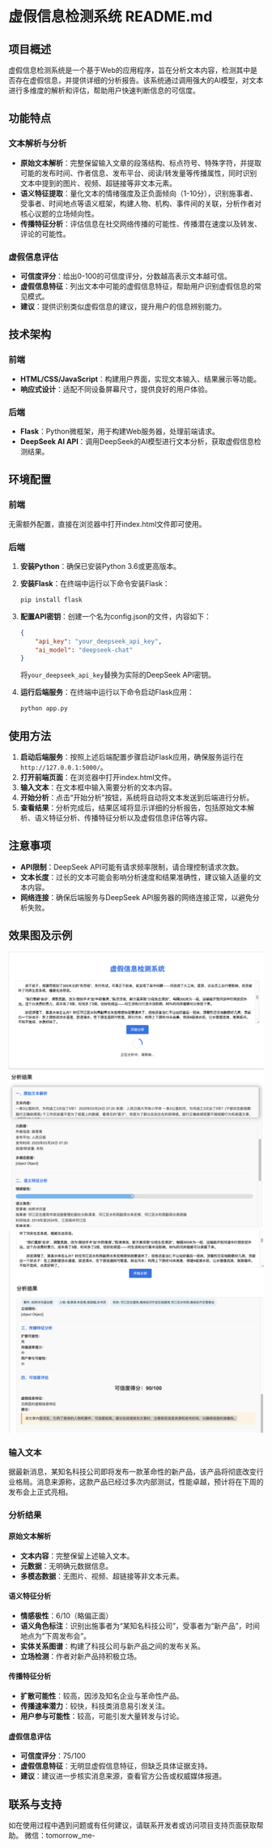 # 虚假信息检测系统 README.md

## 项目概述
虚假信息检测系统是一个基于Web的应用程序，旨在分析文本内容，检测其中是否存在虚假信息，并提供详细的分析报告。该系统通过调用强大的AI模型，对文本进行多维度的解析和评估，帮助用户快速判断信息的可信度。

## 功能特点

### 文本解析与分析
- **原始文本解析**：完整保留输入文章的段落结构、标点符号、特殊字符，并提取可能的发布时间、作者信息、发布平台、阅读/转发量等传播属性，同时识别文本中提到的图片、视频、超链接等非文本元素。
- **语义特征提取**：量化文本的情绪强度及正负面倾向（1-10分），识别施事者、受事者、时间地点等语义框架，构建人物、机构、事件间的关联，分析作者对核心议题的立场倾向性。
- **传播特征分析**：评估信息在社交网络传播的可能性、传播潜在速度以及转发、评论的可能性。

### 虚假信息评估
- **可信度评分**：给出0-100的可信度评分，分数越高表示文本越可信。
- **虚假信息特征**：列出文本中可能的虚假信息特征，帮助用户识别虚假信息的常见模式。
- **建议**：提供识别类似虚假信息的建议，提升用户的信息辨别能力。

## 技术架构

### 前端
- **HTML/CSS/JavaScript**：构建用户界面，实现文本输入、结果展示等功能。
- **响应式设计**：适配不同设备屏幕尺寸，提供良好的用户体验。

### 后端
- **Flask**：Python微框架，用于构建Web服务器，处理前端请求。
- **DeepSeek AI API**：调用DeepSeek的AI模型进行文本分析，获取虚假信息检测结果。

## 环境配置

### 前端
无需额外配置，直接在浏览器中打开index.html文件即可使用。

### 后端
1. **安装Python**：确保已安装Python 3.6或更高版本。
2. **安装Flask**：在终端中运行以下命令安装Flask：
    ```bash
    pip install flask
    ```
3. **配置API密钥**：创建一个名为config.json的文件，内容如下：
    ```json
    {
        "api_key": "your_deepseek_api_key",
        "ai_model": "deepseek-chat"
    }
    ```
   将`your_deepseek_api_key`替换为实际的DeepSeek API密钥。

4. **运行后端服务**：在终端中运行以下命令启动Flask应用：
    ```bash
    python app.py
    ```

## 使用方法

1. **启动后端服务**：按照上述后端配置步骤启动Flask应用，确保服务运行在`http://127.0.0.1:5000/`。
2. **打开前端页面**：在浏览器中打开index.html文件。
3. **输入文本**：在文本框中输入需要分析的文本内容。
4. **开始分析**：点击“开始分析”按钮，系统将自动将文本发送到后端进行分析。
5. **查看结果**：分析完成后，结果区域将显示详细的分析报告，包括原始文本解析、语义特征分析、传播特征分析以及虚假信息评估等内容。

## 注意事项

- **API限制**：DeepSeek API可能有请求频率限制，请合理控制请求次数。
- **文本长度**：过长的文本可能会影响分析速度和结果准确性，建议输入适量的文本内容。
- **网络连接**：确保后端服务与DeepSeek API服务器的网络连接正常，以避免分析失败。

## 效果图及示例
![图片出错了，请上传正确的图片！](./img/1.png "输入内容")
![图片出错了，请上传正确的图片！](./img/2.png "开始分析")
![图片出错了，请上传正确的图片！](./img/3.png "分析结果")
### 输入文本
据最新消息，某知名科技公司即将发布一款革命性的新产品，该产品将彻底改变行业格局。消息来源称，这款产品已经过多次内部测试，性能卓越，预计将在下周的发布会上正式亮相。

### 分析结果

#### 原始文本解析
- **文本内容**：完整保留上述输入文本。
- **元数据**：无明确元数据信息。
- **多模态数据**：无图片、视频、超链接等非文本元素。

#### 语义特征分析
- **情感极性**：6/10（略偏正面）
- **语义角色标注**：识别出施事者为“某知名科技公司”，受事者为“新产品”，时间地点为“下周发布会”。
- **实体关系图谱**：构建了科技公司与新产品之间的发布关系。
- **立场检测**：作者对新产品持积极立场。

#### 传播特征分析
- **扩散可能性**：较高，因涉及知名企业与革命性产品。
- **传播速率潜力**：较快，科技类消息易引发关注。
- **用户参与可能性**：较高，可能引发大量转发与讨论。

#### 虚假信息评估
- **可信度评分**：75/100
- **虚假信息特征**：无明显虚假信息特征，但缺乏具体证据支持。
- **建议**：建议进一步核实消息来源，查看官方公告或权威媒体报道。

## 联系与支持
如在使用过程中遇到问题或有任何建议，请联系开发者或访问项目支持页面获取帮助。
微信：tomorrow_me-
